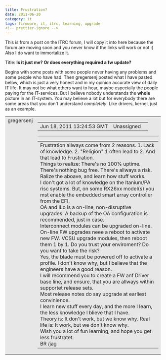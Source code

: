 ```yaml
---
title: Frustration?
date: 2011-06-20
category: it
tags: firmware, it, itrc, learning, upgrade
<!-- prettier-ignore -->
---
```


This is from a post on the ITRC forum, I will copy it into here because the
forum are moving soon and you never know if the links will work or not :) Also I
do want to immortalize it.

Title: **Is it just me? Or does everything required a fw update?**

Begins with some posts with some people never having any problems and some
people who have had. Then gregersenj posted what I have pasted below, which is
just a very honest and in my opinion accurate view of daily IT life. It may not
be what others want to hear, maybe especially the people paying for the
IT-services. But I believe nobody understands the **whole** picture in an
IT-system. You may believe a lot but for everybody there are some areas that you
don't understand _completely_. Like drivers, kernel, just as an example.

<table border="0" cellspacing="1" cellpadding="4" width="560" bgcolor="#CCCCCC"><tbody><tr bgcolor="#E7E7E7"><td align="LEFT" valign="TOP">gregersenj</td><td align="LEFT" valign="TOP"><table border="0" cellspacing="0" cellpadding="0" width="100%"><tbody><tr><td valign="bottom">Jun 18, 2011 13:24:53 GMT&nbsp; &nbsp;&nbsp;Unassigned</td><td align="RIGHT"></td></tr></tbody></table><div></div><hr size="1" noshade="noshade"><div></div><table><tbody><tr><td id="tdIdName5">Frustration allways come from 2 reasons. 1. Lack of knowledge. 2. "Religion" 1 often lead to 2. And that lead to Frustration.&nbsp;<div></div>Things to realize: There's no 100% uptime. There's nothing bug free. There's allways a risk.<div></div>Ralize the aboave, and learn how stuff works.<div></div>I don't got a lot of knowledge on the Itanium/PA risc systems. But, on some RX26xx model(s) you mst enable the embedded smart array controller from the EFI.<div></div>OA and ILo is a on-line, non-disruptive upgrades. A backup of the OA configuration is recommended, just in case.<div></div>Interconnect modules can be upgraded on-line. On-line FW upgrades neee a reboot to activate new FW. VCSU upgrade modules, then reboot them 1 by 1. Do you trust your enviroment? Do you want to take the risk?<div></div>Yes, the blade must be powered off to activate a profile. I don't know why, but I believe that the engineers have a good reason.<div></div>I will recommend you to create a FW anf Driver base line, and ensure, that you are allways within supportet release sets.<div></div>Most release notes do say upgrade at earliest convinience.<div></div>I learn new stuff every day, and the more I learn, the less knowledge I blieve that I have.<div></div>Theory is: It don't work, but we know why. Real life is: It work, but we don't know why.<div></div>Wish you a lot of fun learning, and hope you get less frustratet.<div></div>BR /jag</td></tr></tbody></table></td></tr></tbody></table> <!-- markdownlint-disable MD033 -->
